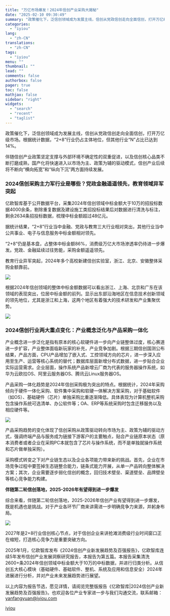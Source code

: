 ```yaml
---
title: "万亿市场爆发！2024年信创产业采购大揭秘"
date: "2025-02-10 09:30:49"
summary: "政策催化下，泛信创领域成为发展主线，信创从党政信创走向全面信创，打开万亿级市场。根据统计数据，“2+..."
categories:
  - "iyiou"
lang:
  - "zh-CN"
translations:
  - "zh-CN"
tags:
  - "iyiou"
menu: ""
thumbnail: ""
lead: ""
comments: false
authorbox: false
pager: true
toc: false
mathjax: false
sidebar: "right"
widgets:
  - "search"
  - "recent"
  - "taglist"
---
```


政策催化下，泛信创领域成为发展主线，信创从党政信创走向全面信创，打开万亿级市场。根据统计数据，“2+8”行业仍占主体地位，但其他行业“N”占比已达到14%。

伴随信创产业政策坚定支撑与外部环境不确定性的双重促进，以及信创核心品类不断打磨成熟，国产化将快速进入以市场为主、政策为辅的驱动模式，信创产业后续将不断向“横向拓宽”和“纵向下沉”两方面持续发展。

### **2024信创采购主力军行业是哪些？党政金融遥遥领先，教育领域异军突起**

亿欧智库基于公开数据平台，采集2024年信创领域中标金额大于10万的招投标数据4000余条，剔除重复数据及建设施工类招投标结果后对数据进行清洗与标注，剩余2634条招投标数据，梳理中标金额超过48亿元。

据统计结果，“2+8”行业当中金融、党政与教育三大行业相对突出，其他行业当中公共事业、电子与信息服务中标金额相对领先。

“2+8”仍是基本盘，占整体中标金额86%，消费级万亿大市场渗透率仍待进一步爆发。党政、金融延续过往势能，采购金额遥遥领先。

教育行业异军突起，2024年多个高校新建信创实验室，浙江、北京、安徽整体采购金额靠前。

![](https://diting-hetu.iyiou.com/uSf0PCqIXK4WNrR3kucm.png)

根据2024年信创领域的整体中标金额数据可以看出浙江、上海、北京和广东在该领域的表现突出，位居中标金额的前列。显示出东部沿海地区在信息技术创新领域的领先地位，尤其是浙江和上海，这两个地区有着强大的技术研发和产业集聚优势。

![](https://diting-hetu.iyiou.com/QvlqQUb9O2vzakXcBFyj.png)
### **2024信创行业两大重点变化：产业概念泛化与产品采购一体化**

产业概念进一步泛化是指有原本的核心软硬件进一步向产业链整体过度，核心赛道进一步扩容，产业整体面临新玩家的补充，产业竞争加剧。根据三期信创国测公布结果，产品方面，CPU产品增加了嵌入式、工控领域方向的芯片，进一步深入应用至生产、运营等核心系统的替代；数据库层面新增分布式数据，进一步贴合企业实际运营需求。企业层面，操作系统产品新增云厂商为代表的服务器操作系统，如华为云欧拉OS、阿里云服务器OS、腾讯云Linux服务器OS。

产品采购一体化趋势是2024年信创采购极为突出的特点。根据统计，2024年采购倾向于硬件一体化采购、软件集中采购和软硬一体解决方案采购，对于基础软件（如OS）、基础硬件（芯片）单独采购比重逐渐降低。具体表现为计算机整机采购包含操作系统可选清单、办公软件等；OA、ERP等系统采购时包含迁移服务以及相应硬件等。

![](https://diting-hetu.iyiou.com/6kARwDFtbxWmKQL0wfWT.png)

产品采购趋势的变化体现了信创采购从政策驱动转向市场为主、政策为辅的驱动方式，强调终端产品与服务成为链接下游客户的主要触点，贴合产业链原本状态（原本消费者或者企业在采购PC本就包含了芯片与操作系统，而不是单独就操作系统和芯片做单独采购）。

采购模式转变之下对产业链生态以及企业各项能力带来新的挑战。首先，企业在市场竞争过程中要签掉生态链整合能力，链条式能力开展，从单一产品转向整体解决方案；其次，企业需要逐步弱化信创的概念，回归技术壁垒、渠道壁垒、品牌壁垒等核心竞争能力构建。

**伴随第二轮信创落地，2025-2026年有望得到进一步爆发**

综合来看，伴随第二轮信创落地，2025-2026年信创产业有望得到进一步爆发，既是机遇也是挑战。对于产业各环节厂商来讲需进一步明确竞争力来源，并躬身布局。

![](https://diting-hetu.iyiou.com/2fffg6KFWzcbhe7s9KjZ.png)

2027年是2+8行业信创核心节点，对于信创企业来讲抢滩消费级行业时间窗口正在缩短，打造核心竞争力是重要突破方向。

2025年1月，亿欧智库发布《2024信创产业新发展趋势及百强报告》，亿欧智库连续5年发布信创产业发展洞察研究报告，本报告为第五篇。本报告采集清洗2600+条2024年信创领域中标金额大于10万的中标数据，并进行归类分析。从信创五大核心模块（基础硬件、基础软件、整机、系统及应用和信息安全）2024年进展进行分析，并对产业未来发展趋势进行展望。

以上内容为报告节选，愿见详情，请阅览完整版报告《亿欧智库|2024信创产业新发展趋势及百强报告》。也欢迎各位产业专家进一步与我们沟通交流，联系邮箱：yanfangyuan@iyiou.com

[iyiou](https://www.iyiou.com/analysis/202502101089786)
